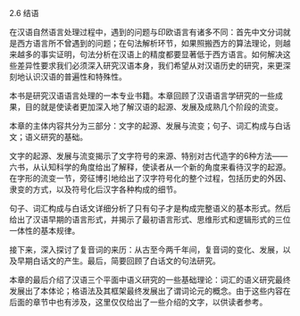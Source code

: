 2.6 结语

在汉语自然语言处理过程中，遇到的问题与印欧语言有诸多不同：首先中文分词就是西方语言所不曾遇到的问题；在句法解析环节，如果照搬西方的算法理论，则越来越多的事实证明，句法分析在汉语上的精度都要显著低于西方语言。如何解决这些差异性要求我们必须深入研究汉语本身，我们希望从对汉语历史的研究，来更深刻地认识汉语的普遍性和特殊性。

本书是研究汉语语言处理的一本专业书籍。本章回顾了汉语语言学研究的一些成果，目的就是使读者更加深入地了解汉语的起源、发展及成熟几个阶段的流变。

本章的主体内容共分为三部分：文字的起源、发展与流变；句子、词汇构成与白话文；语义研究的基础。

文字的起源、发展与流变揭示了文字符号的来源、特别对古代造字的6种方法——六书，从认知科学的角度给出了解释，使读者从一个新的角度来看待汉字的起源。在字形的流变一节，旁征博引地给出了汉字符号化的整个过程，包括历史的外因、隶变的方式，以及符号化后汉字各种构成的细节。

句子、词汇构成与白话文详细分析了只有句子才是构成完整语义的基本形式。然后给出了汉语早期的语言形式，并揭示了最初语言形式、思维形式和逻辑形式的三位一体性的基本规律。

接下来，深入探讨了复音词的来历：从古至今两千年间，复音词的变化、发展，以及早期白话文的产生。最后，简要回顾了白话文的句法研究。

本章的最后介绍了汉语三个平面中语义研究的一些基础理论：词汇的语义研究最终发展出了本体论；格语法及其框架最终发展出了谓词论元的概念。由于这些内容在后面的章节中也有涉及，这里仅仅给出了一些介绍的文字，以供读者参考。
